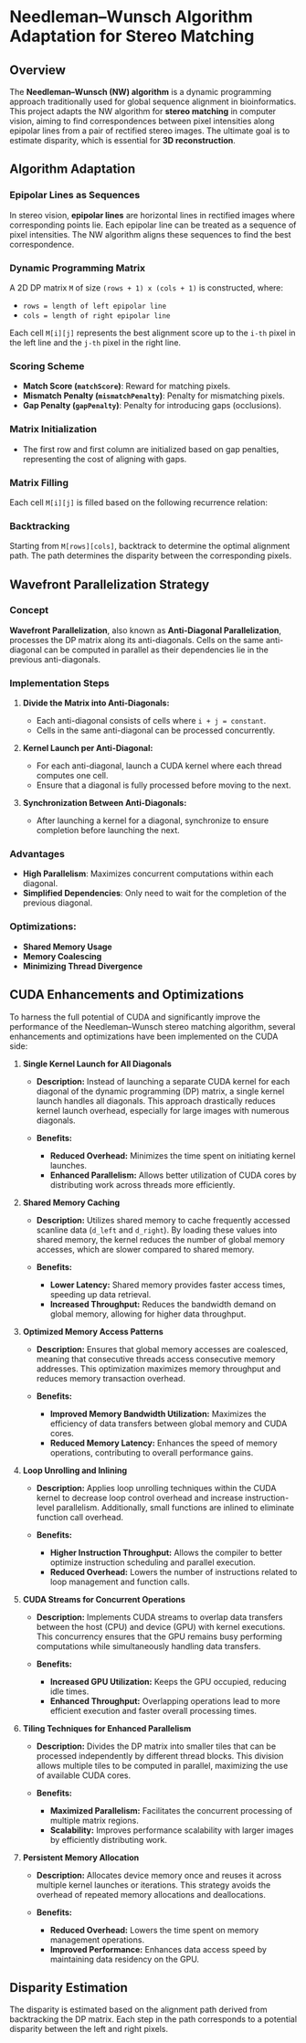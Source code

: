 # Needleman–Wunsch Algorithm Adaptation for Stereo Matching

## Overview

The **Needleman–Wunsch (NW) algorithm** is a dynamic programming approach traditionally used for global sequence alignment in bioinformatics. This project adapts the NW algorithm for **stereo matching** in computer vision, aiming to find correspondences between pixel intensities along epipolar lines from a pair of rectified stereo images. The ultimate goal is to estimate disparity, which is essential for **3D reconstruction**.

## Algorithm Adaptation

### Epipolar Lines as Sequences

In stereo vision, **epipolar lines** are horizontal lines in rectified images where corresponding points lie. Each epipolar line can be treated as a sequence of pixel intensities. The NW algorithm aligns these sequences to find the best correspondence.

### Dynamic Programming Matrix

A 2D DP matrix `M` of size `(rows + 1) x (cols + 1)` is constructed, where:

- `rows = length of left epipolar line`
- `cols = length of right epipolar line`

Each cell `M[i][j]` represents the best alignment score up to the `i-th` pixel in the left line and the `j-th` pixel in the right line.

### Scoring Scheme

- **Match Score (`matchScore`)**: Reward for matching pixels.
- **Mismatch Penalty (`mismatchPenalty`)**: Penalty for mismatching pixels.
- **Gap Penalty (`gapPenalty`)**: Penalty for introducing gaps (occlusions).

### Matrix Initialization

- The first row and first column are initialized based on gap penalties, representing the cost of aligning with gaps.

### Matrix Filling

Each cell `M[i][j]` is filled based on the following recurrence relation:


### Backtracking

Starting from `M[rows][cols]`, backtrack to determine the optimal alignment path. The path determines the disparity between the corresponding pixels.

## Wavefront Parallelization Strategy

### Concept

**Wavefront Parallelization**, also known as **Anti-Diagonal Parallelization**, processes the DP matrix along its anti-diagonals. Cells on the same anti-diagonal can be computed in parallel as their dependencies lie in the previous anti-diagonals.

### Implementation Steps

1. **Divide the Matrix into Anti-Diagonals:**

   - Each anti-diagonal consists of cells where `i + j = constant`.
   - Cells in the same anti-diagonal can be processed concurrently.

2. **Kernel Launch per Anti-Diagonal:**

   - For each anti-diagonal, launch a CUDA kernel where each thread computes one cell.
   - Ensure that a diagonal is fully processed before moving to the next.

3. **Synchronization Between Anti-Diagonals:**

   - After launching a kernel for a diagonal, synchronize to ensure completion before launching the next.

### Advantages

- **High Parallelism**: Maximizes concurrent computations within each diagonal.
- **Simplified Dependencies**: Only need to wait for the completion of the previous diagonal.

### Optimizations:

- **Shared Memory Usage**
- **Memory Coalescing**
- **Minimizing Thread Divergence**

## CUDA Enhancements and Optimizations

To harness the full potential of CUDA and significantly improve the performance of the Needleman–Wunsch stereo matching algorithm, several enhancements and optimizations have been implemented on the CUDA side:

1. **Single Kernel Launch for All Diagonals**
   
   - **Description:** Instead of launching a separate CUDA kernel for each diagonal of the dynamic programming (DP) matrix, a single kernel launch handles all diagonals. This approach drastically reduces kernel launch overhead, especially for large images with numerous diagonals.
   
   - **Benefits:**
     - **Reduced Overhead:** Minimizes the time spent on initiating kernel launches.
     - **Enhanced Parallelism:** Allows better utilization of CUDA cores by distributing work across threads more efficiently.

2. **Shared Memory Caching**
   
   - **Description:** Utilizes shared memory to cache frequently accessed scanline data (`d_left` and `d_right`). By loading these values into shared memory, the kernel reduces the number of global memory accesses, which are slower compared to shared memory.
   
   - **Benefits:**
     - **Lower Latency:** Shared memory provides faster access times, speeding up data retrieval.
     - **Increased Throughput:** Reduces the bandwidth demand on global memory, allowing for higher data throughput.

3. **Optimized Memory Access Patterns**
   
   - **Description:** Ensures that global memory accesses are coalesced, meaning that consecutive threads access consecutive memory addresses. This optimization maximizes memory throughput and reduces memory transaction overhead.
   
   - **Benefits:**
     - **Improved Memory Bandwidth Utilization:** Maximizes the efficiency of data transfers between global memory and CUDA cores.
     - **Reduced Memory Latency:** Enhances the speed of memory operations, contributing to overall performance gains.

4. **Loop Unrolling and Inlining**
   
   - **Description:** Applies loop unrolling techniques within the CUDA kernel to decrease loop control overhead and increase instruction-level parallelism. Additionally, small functions are inlined to eliminate function call overhead.
   
   - **Benefits:**
     - **Higher Instruction Throughput:** Allows the compiler to better optimize instruction scheduling and parallel execution.
     - **Reduced Overhead:** Lowers the number of instructions related to loop management and function calls.

5. **CUDA Streams for Concurrent Operations**
   
   - **Description:** Implements CUDA streams to overlap data transfers between the host (CPU) and device (GPU) with kernel executions. This concurrency ensures that the GPU remains busy performing computations while simultaneously handling data transfers.
   
   - **Benefits:**
     - **Increased GPU Utilization:** Keeps the GPU occupied, reducing idle times.
     - **Enhanced Throughput:** Overlapping operations lead to more efficient execution and faster overall processing times.

6. **Tiling Techniques for Enhanced Parallelism**
   
   - **Description:** Divides the DP matrix into smaller tiles that can be processed independently by different thread blocks. This division allows multiple tiles to be computed in parallel, maximizing the use of available CUDA cores.
   
   - **Benefits:**
     - **Maximized Parallelism:** Facilitates the concurrent processing of multiple matrix regions.
     - **Scalability:** Improves performance scalability with larger images by efficiently distributing work.

7. **Persistent Memory Allocation**
   
   - **Description:** Allocates device memory once and reuses it across multiple kernel launches or iterations. This strategy avoids the overhead of repeated memory allocations and deallocations.
   
   - **Benefits:**
     - **Reduced Overhead:** Lowers the time spent on memory management operations.
     - **Improved Performance:** Enhances data access speed by maintaining data residency on the GPU.
     
## Disparity Estimation

The disparity is estimated based on the alignment path derived from backtracking the DP matrix. Each step in the path corresponds to a potential disparity between the left and right pixels.



